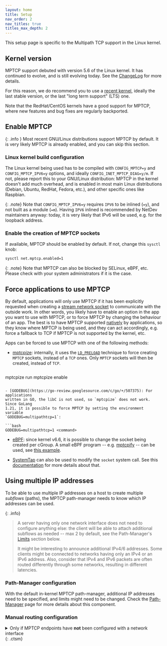 ```yaml
---
layout: home
title: Setup
nav_order: 2
nav_titles: true
titles_max_depth: 2
---
```


This setup page is specific to the Multipath TCP support in the Linux kernel.

## Kernel version

MPTCP support debuted with version 5.6 of the Linux kernel. It has continued to
evolve, and is still evolving today. See the
[ChangeLog](https://github.com/multipath-tcp/mptcp_net-next/wiki/#changelog) for
more details.

For this reason, we do recommend you to use a
[recent kernel](https://www.kernel.org/), ideally the last stable version, or
the last "long term support" (LTS) one.

Note that the RedHat/CentOS kernels have a good support for MPTCP, where new
features and bug fixes are regularly backported.


## Enable MPTCP

{: .info }
Most recent GNU/Linux distributions support MPTCP by default. It is very
likely MPTCP is already enabled, and you can skip this section.

### Linux kernel build configuration

The Linux kernel being used has to be compiled with `CONFIG_MPTCP=y` and
`CONFIG_MPTCP_IPV6=y` options, and ideally `CONFIG_INET_MPTCP_DIAG=y/m`. If not,
please report this to your GNU/Linux distribution: MPTCP in the kernel doesn't
add much overhead, and is enabled in most main Linux distributions (Debian,
Ubuntu, RedHat, Fedora, etc.), and other specific ones like Raspbian.

{: .note}
Note that `CONFIG_MPTCP_IPV6=y` requires `IPV6` to be inlined (`=y`), and not
built as a module (`=m`). Having `IPV6` inlined is recommended by NetDev
maintainers anyway: today, it is very likely that IPv6 will be used, e.g. for
the loopback address.

### Enable the creation of MPTCP sockets

If available, MPTCP should be enabled by default. If not, change this `sysctl`
knob:

```bash
sysctl net.mptcp.enabled=1
```

{: .note}
Note that MPTCP can also be blocked by SELinux, eBPF, etc. Please check with
your system administrators if it is the case.


## Force applications to use MPTCP

By default, applications will only use MPTCP if it has been explicitly
requested when creating a [stream network socket](https://en.wikipedia.org/wiki/Network_socket)
to communicate with the outside work. In other words, you likely have to enable
an option in the app you want to use with MPTCP, or to force MPTCP by changing
the behaviour of an app. The best is to have MPTCP supported [natively](implementation.html)
by applications, so they know where MPTCP is being used, and they can act
accordingly, e.g. force a fallback to TCP if MPTCP is not supported by the
kernel, etc.

Apps can be forced to use MPTCP with one of the following methods:

- [mptcpize](https://www.mankier.com/8/mptcpize): internally, it uses the
  [`LD_PRELOAD`](https://en.wikipedia.org/wiki/LD_PRELOAD) technique to force
  creating `MPTCP` sockets, instead of a `TCP` ones. Only `MPTCP` sockets will
  then be created, instead of `TCP`.

  ```bash
mptcpize run <command>
mptcpize enable <systemd unit>
  ```

- [GODEBUG](https://go-review.googlesource.com/c/go/+/507375): For applications
  written in GO, the libC is not used, so `mptcpize` does not work. Since GoLang
  1.21, it is possible to force MPTCP by setting the environment variable
  `GODEBUG=multipathtcp=1`:

  ```bash
GODEBUG=multipathtcp=1 <command>
  ```

- [eBPF](https://ebpf.io/what-is-ebpf/): since kernel v6.6, it is possible to
  change the socket being created per cGroup. A small eBPF program -- e.g.
  [mptcpify](https://elixir.bootlin.com/linux/latest/source/tools/testing/selftests/bpf/progs/mptcpify.c) --
  can be used, see [this example](https://git.kernel.org/pub/scm/linux/kernel/git/bpf/bpf-next.git/commit/?id=ddba122428a7).

- [SystemTap](https://sourceware.org/systemtap/) can also be used to modify the
  `socket` system call. See this [documentation](https://access.redhat.com/documentation/en-us/red_hat_enterprise_linux/8/html/configuring_and_managing_networking/getting-started-with-multipath-tcp_configuring-and-managing-networking#preparing-rhel-to-enable-mptcp-support_getting-started-with-multipath-tcp)
  for more details about that.


## Using multiple IP addresses

To be able to use multiple IP addresses on a host to create multiple *subflows*
(paths), the MPTCP path-manager needs to know which IP addresses can be used.

{: .info}
> A server having only one network interface does not need to configure anything
> else: the client will be able to attach additional subflows as needed -- max 2
> by default, see the Path-Manager's [Limits](pm.html#limits) section below.
>
> It might be interesting to announce additional IPv4/6 addresses. Some clients
> might be connected to networks having only an IPv4 or an IPv6 address. Also,
> consider that IPv4 and IPv6 packets are often routed differently through some
> networks, resulting in different latencies.

### Path-Manager configuration

With the default in-kernel MPTCP path-manager, additional IP addresses need to
be specified, and limits might need to be changed. Check the
[Path-Manager](pm.html) page for more details about this component.

### Manual routing configuration

<details markdown="block">
<summary>Only if MPTCP endpoints have <b>not</b> been configured with a network
interface </summary>

The system needs to know how to route packets from a specific IP address to the
correct network interface.

{: .warning}
This manual routing configuration should not be required if the MPTCP endpoints
have been configured with a network interface `dev <interface>`, and if the
GNU/Linux distribution has automatically configured default route attached to
each network interface. To verify the latter, please check if the following
command `ip route show default` lists all the IPs you want to use with a `dev`
and a `src`.

To be able to use multiple paths from different local IP addresses at the same
time, it is then required to configure the system to route the traffic from a
specific local IP address (e.g. the one of the Wi-Fi) through the correct
interface, and not the default one. Such configuration can be automated with
tools like [Network Manager](https://networkmanager.dev), but here, we will
focus on the manual configuration, using
[`ip route`](https://man7.org/linux/man-pages/man8/ip-route.8.html) and
[`ip rule`](https://man7.org/linux/man-pages/man8/ip-rule.8.html) commands.

For each (additional) interface that will be used with MPTCP, run the following
commands with the correct IP address and a different table number:

```sh
ip rule add from <local interface IP address> table <table number>
ip route add default via <default gateway IP> dev <interface name> table <table number>
```

This configuration might need to be done with both IPv4 and IPv6 addresses.

#### Example

On a system with 3 network interfaces:

- Ethernet:
  - IP Address: 10.1.1.2
  - Gateway (next hop): 10.1.1.1

- Wi-Fi:
  - IP Address: 192.168.1.2
  - Gateway (next hop): 192.168.1.1

- Cellular:
  - IP Address: 100.64.1.134
  - Gateway (next hop): 100.64.1.133

Where the Ethernet interface is the default one:

```sh
$ ip route show default
default via 10.1.1.1 dev eth0 (...) metric 100
default via 192.168.1.1 dev wlan0 (...) metric 600
default via 100.64.1.133 dev usb0 (...) metric 1000
```

It is then required to configure the routing for the Wi-Fi and the cellular
interface, not to have the traffic routed only through the Ethernet interface:

```sh
ip rule add from 192.168.1.2 table 42
ip route add default via 192.168.1.1 dev wlan0 table 42

ip rule add from 100.64.1.134 table 43
ip route add default via 100.64.1.133 dev wlan0 table 43
```
</details> {: .ctsm}

